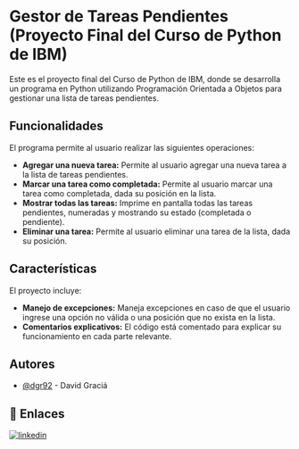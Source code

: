 # Gestor de Tareas Pendientes (Proyecto Final del Curso de Python de IBM)

Este es el proyecto final del Curso de Python de IBM, donde se desarrolla un programa en Python utilizando Programación Orientada a Objetos para gestionar una lista de tareas pendientes.

## Funcionalidades

El programa permite al usuario realizar las siguientes operaciones:

- **Agregar una nueva tarea:** Permite al usuario agregar una nueva tarea a la lista de tareas pendientes.
- **Marcar una tarea como completada:** Permite al usuario marcar una tarea como completada, dada su posición en la lista.
- **Mostrar todas las tareas:** Imprime en pantalla todas las tareas pendientes, numeradas y mostrando su estado (completada o pendiente).
- **Eliminar una tarea:** Permite al usuario eliminar una tarea de la lista, dada su posición.

## Características

El proyecto incluye:

- **Manejo de excepciones:** Maneja excepciones en caso de que el usuario ingrese una opción no válida o una posición que no exista en la lista.
- **Comentarios explicativos:** El código está comentado para explicar su funcionamiento en cada parte relevante.

## Autores

- [@dgr92](https://github.com/dgr92) - David Graciá

## 🔗 Enlaces

[![linkedin](https://img.shields.io/badge/linkedin-0A66C2?style=for-the-badge&logo=linkedin&logoColor=white)](https://www.linkedin.com/in/david-gr/)
